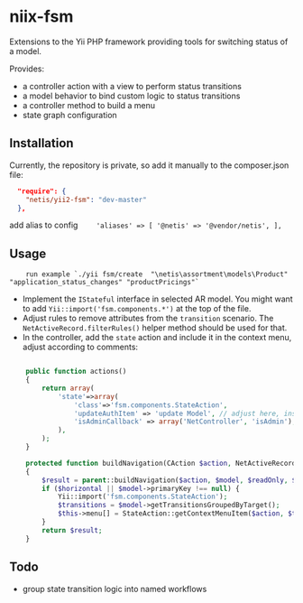 niix-fsm
====

Extensions to the Yii PHP framework providing tools for switching status of a model.

Provides:
* a controller action with a view to perform status transitions
* a model behavior to bind custom logic to status transitions
* a controller method to build a menu
* state graph configuration


## Installation

Currently, the repository is private, so add it manually to the composer.json file:

~~~json
  "require": {
    "netis/yii2-fsm": "dev-master"
  },

~~~


add alias to config
`    'aliases' => [
        '@netis' => '@vendor/netis',
    ],`

## Usage

~~~command
    run example `./yii fsm/create  "\netis\assortment\models\Product" "application_status_changes" "productPricings"`
~~~
* Implement the `IStateful` interface in selected AR model. You might want to add `Yii::import('fsm.components.*')` at the top of the file.
* Adjust rules to remove attributes from the `transition` scenario. The `NetActiveRecord.filterRules()` helper method should be used for that.
* In the controller, add the `state` action and include it in the context menu, adjust according to comments:

~~~php

    public function actions()
    {
        return array(
            'state'=>array(
                'class'=>'fsm.components.StateAction',
                'updateAuthItem' => 'update Model', // adjust here, insert AR model name
                'isAdminCallback' => array('NetController', 'isAdmin'),
            ),
        );
    }

    protected function buildNavigation(CAction $action, NetActiveRecord $model, $readOnly = false, $horizontal = true)
    {
        $result = parent::buildNavigation($action, $model, $readOnly, $horizontal);
        if ($horizontal || $model->primaryKey !== null) {
            Yii::import('fsm.components.StateAction');
            $transitions = $model->getTransitionsGroupedByTarget();
            $this->menu[] = StateAction::getContextMenuItem($action, $transitions, $model, $model->status_id, self::isAdmin()); // adjust status column
        }
        return $result;
    }

~~~


## Todo

* group state transition logic into named workflows
